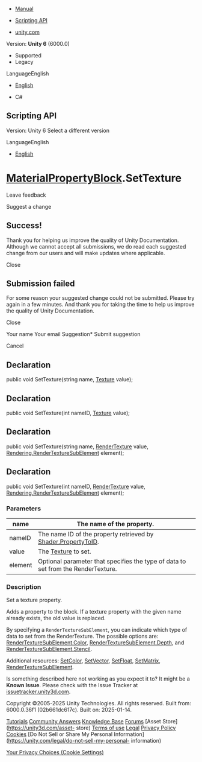 [ ]()

  * [Manual](../Manual/index.html)
  * [Scripting API](../ScriptReference/index.html)

  * [unity.com](https://unity.com/)

Version: **Unity 6** (6000.0)

  * Supported
  * Legacy

LanguageEnglish

  * [English]()

  * C#

[ ](https://docs.unity3d.com)

## Scripting API

Version: Unity 6 Select a different version

LanguageEnglish

  * [English]()

#  [MaterialPropertyBlock](MaterialPropertyBlock.html).SetTexture

Leave feedback

Suggest a change

## Success!

Thank you for helping us improve the quality of Unity Documentation. Although
we cannot accept all submissions, we do read each suggested change from our
users and will make updates where applicable.

Close

## Submission failed

For some reason your suggested change could not be submitted. Please <a>try
again</a> in a few minutes. And thank you for taking the time to help us
improve the quality of Unity Documentation.

Close

Your name Your email Suggestion* Submit suggestion

Cancel

[ ]()

## Declaration

public void SetTexture(string name, [Texture](Texture.html) value);

## Declaration

public void SetTexture(int nameID, [Texture](Texture.html) value);

## Declaration

public void SetTexture(string name, [RenderTexture](RenderTexture.html) value,
[Rendering.RenderTextureSubElement](Rendering.RenderTextureSubElement.html)
element);

## Declaration

public void SetTexture(int nameID, [RenderTexture](RenderTexture.html) value,
[Rendering.RenderTextureSubElement](Rendering.RenderTextureSubElement.html)
element);

### Parameters

name | The name of the property.  
---|---  
nameID | The name ID of the property retrieved by [Shader.PropertyToID](Shader.PropertyToID.html).  
value | The [Texture](Texture.html) to set.  
element | Optional parameter that specifies the type of data to set from the RenderTexture.  
  
### Description

Set a texture property.

Adds a property to the block. If a texture property with the given name
already exists, the old value is replaced.  
  
By specifying a `RenderTextureSubElement`, you can indicate which type of data
to set from the RenderTexture. The possible options are:
[RenderTextureSubElement.Color](Rendering.RenderTextureSubElement.Color.html),
[RenderTextureSubElement.Depth](Rendering.RenderTextureSubElement.Depth.html),
and
[RenderTextureSubElement.Stencil](Rendering.RenderTextureSubElement.Stencil.html).  
  
Additional resources: [SetColor](MaterialPropertyBlock.SetColor.html),
[SetVector](MaterialPropertyBlock.SetVector.html),
[SetFloat](MaterialPropertyBlock.SetFloat.html),
[SetMatrix](MaterialPropertyBlock.SetMatrix.html),
[RenderTextureSubElement](Rendering.RenderTextureSubElement.html).

Is something described here not working as you expect it to? It might be a
**Known Issue**. Please check with the Issue Tracker at
[issuetracker.unity3d.com](https://issuetracker.unity3d.com).

Copyright ©2005-2025 Unity Technologies. All rights reserved. Built from:
6000.0.36f1 (02b661dc617c). Built on: 2025-01-14.

[Tutorials](https://unity3d.com/learn) [Community
Answers](https://answers.unity3d.com) [Knowledge
Base](https://support.unity3d.com/hc/en-us)
[Forums](https://forum.unity3d.com) [Asset Store](https://unity3d.com/asset-
store) [Terms of use](https://docs.unity3d.com/Manual/TermsOfUse.html)
[Legal](https://unity.com/legal) [Privacy
Policy](https://unity.com/legal/privacy-policy)
[Cookies](https://unity.com/legal/cookie-policy) [Do Not Sell or Share My
Personal Information](https://unity.com/legal/do-not-sell-my-personal-
information)

[Your Privacy Choices (Cookie Settings)](javascript:void\(0\);)


